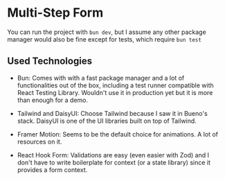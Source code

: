 # Multi-Step Form

You can run the project with `bun dev`, but I assume any other package manager would also be fine except for tests, which require `bun test`

## Used Technologies

- Bun: Comes with with a fast package manager and a lot of functionalities out of the box, including a test runner compatible with React Testing Library. Wouldn't use it in production yet but it is more than enough for a demo.

- Tailwind and DaisyUI: Choose Tailwind because I saw it in Bueno's stack. DaisyUI is one of the UI libraries built on top of Tailwind.

- Framer Motion: Seems to be the default choice for animations. A lot of resources on it.

- React Hook Form: Validations are easy (even easier with Zod) and I don't have to write boilerplate for context (or a state library) since it provides a form context.
